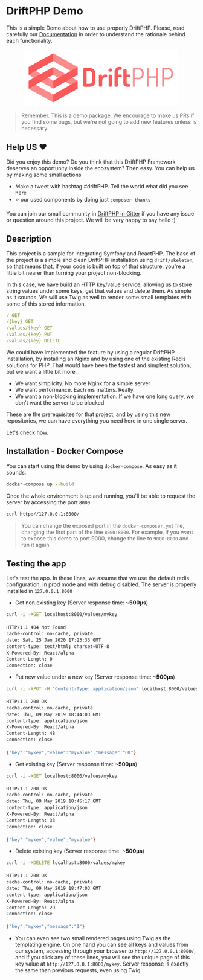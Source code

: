 # DriftPHP Demo

This is a simple Demo about how to use properly DriftPHP. Please, read carefully
our [Documentation](https://drift.io) in order to understand the rationale
behind each functionality.

<p align="center">
  <img src="public/driftphp.png">
</p>

> Remember. This is a demo package. We encourage to make us PRs if you find some
> bugs, but we're not going to add new features unless is necessary. 

## Help US :heart:

Did you enjoy this demo? Do you think that this DriftPHP Framework deserves an
opportunity inside the ecosystem? Then easy. You can help us by making some
small actions

- Make a tweet with hashtag #driftPHP. Tell the world what did you see here
- :star: our used components by doing just `composer thanks`

You can join our small community in 
[DriftPHP in Gitter](https://gitter.im/driftphp/community) if you have any
issue or question around this project. We will be very happy to say hello :)
  
## Description

This project is a sample for integrating Symfony and ReactPHP. The base of the
project is a simple and clean DriftPHP installation using `drift/skeleton`, so
that means that, if your code is built on top of that structure, you're a little
bit nearer than turning your project non-blocking.

In this case, we have build an HTTP key/value service, allowing us to store
string values under some keys, get that values and delete them. As simple as it
sounds. We will use Twig as well to render some small templates with some of
this stored information.

```yml
/ GET
/{key} GET
/values/{key} GET
/values/{key} PUT
/values/{key} DELETE
```

We could have implemented the feature by using a regular DriftPHP installation,
by installing an Nginx and by using one of the existing Redis solutions for PHP.
That would have been the fastest and simplest solution, but we want a little bit
more.

- We want simplicity. No more Nginx for a simple server
- We want performance. Each ms matters. Really.
- We want a non-blocking implementation. If we have one long query, we don't
  want the server to be blocked
  
These are the prerequisites for that project, and by using this new
repositories, we can have everything you need here in one single server.

Let's check how.

## Installation - Docker Compose

You can start using this demo by using `docker-compose`. As easy as it sounds.

```bash
docker-compose up --build
```

Once the whole environment is up and running, you'll be able to request the
server by accessing the port `8000`

```bash
curl http://127.0.0.1:8000/
```

> You can change the exposed port in the `docker-composer.yml` file, changing
> the first part of the line `8000:8000`. For example, if you want to expose 
> this demo to port 9000, change the line to `9000:8000` and run it again

## Testing the app

Let's test the app. In these lines, we assume that we use the default redis
configuration, in prod mode and with debug disabled. The server is properly
installed in `127.0.0.1:8000`

* Get non existing key (Server response time: **~500μs**)

```bash
curl -i -XGET localhost:8000/values/mykey

HTTP/1.1 404 Not Found
cache-control: no-cache, private
date: Sat, 25 Jan 2020 17:23:33 GMT
content-type: text/html; charset=UTF-8
X-Powered-By: React/alpha
Content-Length: 0
Connection: close
```

* Put new value under a new key (Server response time: **~500μs**)

```bash
curl -i -XPUT -H 'Content-Type: application/json' localhost:8000/values/mykey -d'myvalue'

HTTP/1.1 200 OK
cache-control: no-cache, private
date: Thu, 09 May 2019 18:44:03 GMT
content-type: application/json
X-Powered-By: React/alpha
Content-Length: 48
Connection: close

{"key":"mykey","value":"myvalue","message":"OK"}
```

* Get existing key (Server response time: **~500μs**)

```bash
curl -i -XGET localhost:8000/values/mykey

HTTP/1.1 200 OK
cache-control: no-cache, private
date: Thu, 09 May 2019 18:45:17 GMT
content-type: application/json
X-Powered-By: React/alpha
Content-Length: 33
Connection: close

{"key":"mykey","value":"myvalue"}
```

* Delete existing key (Server response time: **~500μs**)

```bash
curl -i -XDELETE localhost:8000/values/mykey

HTTP/1.1 200 OK
cache-control: no-cache, private
date: Thu, 09 May 2019 18:47:03 GMT
content-type: application/json
X-Powered-By: React/alpha
Content-Length: 29
Connection: close

{"key":"mykey","message":"1"}
```

* You can even see two small rendered pages using Twig as the templating engine.
On one hand you can see all keys and values from our system, accessing through
your browser to `http://127.0.0.1:8000/`, and if you click any of these lines,
you will see the unique page of this key value at `http://127.0.0.1:8000/mykey`.
Server response is exactly the same than previous requests, even using Twig. 